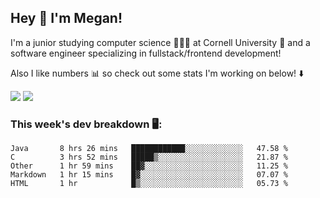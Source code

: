 ## Hey 👋 I'm Megan! 
I'm a junior studying computer science 👩🏻‍💻 at Cornell University 🐻 and a software engineer specializing in fullstack/frontend development!

Also I like numbers 📊 so check out some stats I'm working on below! ⬇️

<img src="https://github-readme-stats.meganyin13.vercel.app/api?username=meganyin13&show_icons=true&hide=stars&count_private=true" />

<img src="https://github-readme-stats.meganyin13.vercel.app/api/top-langs/?username=meganyin13&layout=compact&hide=Jupyter%20Notebook" />

### This week's dev breakdown 🖥:
<!--START_SECTION:waka-->
```text
Java       8 hrs 26 mins   ████████████░░░░░░░░░░░░░   47.58 % 
C          3 hrs 52 mins   █████▒░░░░░░░░░░░░░░░░░░░   21.87 % 
Other      1 hr 59 mins    ██▓░░░░░░░░░░░░░░░░░░░░░░   11.25 % 
Markdown   1 hr 15 mins    █▓░░░░░░░░░░░░░░░░░░░░░░░   07.07 % 
HTML       1 hr            █▒░░░░░░░░░░░░░░░░░░░░░░░   05.73 % 
```
<!--END_SECTION:waka-->
